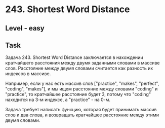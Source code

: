 # 243. Shortest Word Distance


## Level - easy


## Task
Задача 243. Shortest Word Distance заключается в нахождении кратчайшего расстояния между двумя заданными словами в массиве слов. 
Расстояние между двумя словами считается как разность их индексов в массиве.

Например, если у нас есть массив слов ["practice", "makes", "perfect", "coding", "makes"], 
и мы ищем расстояние между словами "coding" и "practice", то кратчайшее расстояние будет 3, 
потому что "coding" находится на 3-м индексе, а "practice" - на 0-м.

Задача требует написать функцию, которая будет принимать массив слов и два слова, 
и возвращать кратчайшее расстояние между этими двумя словами.